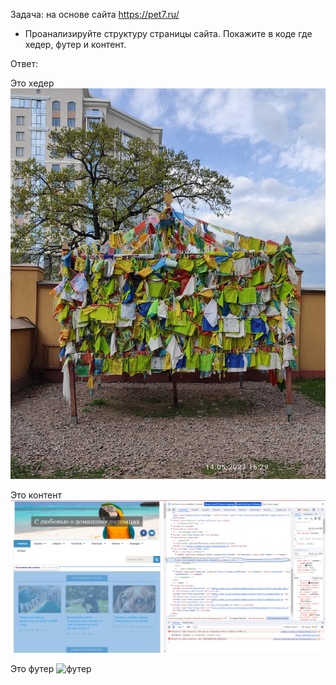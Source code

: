Задача: на основе сайта <https://pet7.ru/>

- Проанализируйте структуру страницы сайта. Покажите в коде где хедер, футер и контент.

Ответ:

Это хедер
![хедер](тряпочки.jpg)

Это контент
![контент](content.png)

Это футер
![футер](футер.png)
